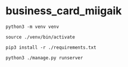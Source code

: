 # business_card_miigaik
 
`python3 -m venv venv`

`source ./venv/bin/activate`

`pip3 install -r ./requirements.txt`

`python3 ./manage.py runserver`
